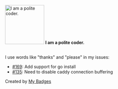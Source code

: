 <img src="https://my-badges.github.io/my-badges/polite-coder.png" alt="I am a polite coder." title="I am a polite coder." width="128">
<strong>I am a polite coder.</strong>
<br><br>

I use words like "thanks" and "please" in my issues:

- <a href="https://github.com/go-scaffold/go-scaffold/issues/169">#169</a>: Add support for go install
- <a href="https://github.com/ksysoev/make-it-public/issues/135">#135</a>: Need to disable caddy connection buffering


Created by <a href="https://github.com/my-badges/my-badges">My Badges</a>